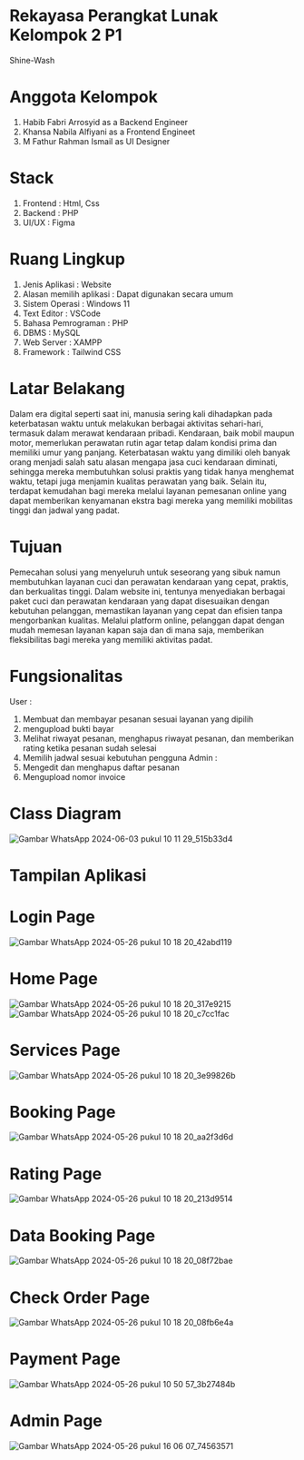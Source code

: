 # Rekayasa Perangkat Lunak Kelompok 2 P1
Shine-Wash
# Anggota Kelompok

1. Habib Fabri Arrosyid as a Backend Engineer
2. Khansa Nabila Alfiyani as a Frontend Engineet
3. M Fathur Rahman Ismail as UI Designer

# Stack
1. Frontend   : Html, Css
2. Backend    : PHP
3. UI/UX      : Figma

# Ruang Lingkup
1. Jenis Aplikasi                : Website
2. Alasan memilih aplikasi       : Dapat digunakan secara umum
3. Sistem Operasi                : Windows 11
4. Text Editor                   : VSCode
5. Bahasa Pemrograman            : PHP
6. DBMS                          : MySQL
7. Web Server                    : XAMPP
8. Framework                     : Tailwind CSS

# Latar Belakang
Dalam era digital seperti saat ini, manusia sering kali dihadapkan pada keterbatasan waktu untuk melakukan berbagai aktivitas sehari-hari, termasuk dalam merawat kendaraan pribadi. Kendaraan, baik mobil maupun motor, memerlukan perawatan rutin agar tetap dalam kondisi prima dan memiliki umur yang panjang. Keterbatasan waktu yang dimiliki oleh banyak orang menjadi salah satu alasan mengapa jasa cuci kendaraan diminati, sehingga mereka membutuhkan solusi praktis yang tidak hanya menghemat waktu, tetapi juga menjamin kualitas perawatan yang baik. Selain itu, terdapat kemudahan bagi mereka melalui layanan pemesanan online yang dapat memberikan kenyamanan ekstra bagi mereka yang memiliki mobilitas tinggi dan jadwal yang padat. 

# Tujuan
Pemecahan solusi yang menyeluruh untuk seseorang yang sibuk namun membutuhkan layanan cuci dan perawatan kendaraan yang cepat, praktis, dan berkualitas tinggi. Dalam website ini, tentunya menyediakan berbagai paket cuci dan perawatan kendaraan yang dapat disesuaikan dengan kebutuhan pelanggan, memastikan layanan yang cepat dan efisien tanpa mengorbankan kualitas. Melalui platform online, pelanggan dapat dengan mudah memesan layanan kapan saja dan di mana saja, memberikan fleksibilitas bagi mereka yang memiliki aktivitas padat.

# Fungsionalitas
User :
1. Membuat dan membayar pesanan sesuai layanan yang dipilih
2. mengupload bukti bayar
3. Melihat riwayat pesanan, menghapus riwayat pesanan, dan memberikan rating ketika pesanan sudah selesai
4. Memilih jadwal sesuai kebutuhan pengguna
Admin :
1. Mengedit dan menghapus daftar pesanan
2. Mengupload nomor invoice

# Class Diagram
![Gambar WhatsApp 2024-06-03 pukul 10 11 29_515b33d4](https://github.com/habibarrsyd/projekakhirrpl/assets/142414592/4334fed1-92bd-4780-b786-3bf19904dafb)

# Tampilan Aplikasi
# Login Page
![Gambar WhatsApp 2024-05-26 pukul 10 18 20_42abd119](https://github.com/habibarrsyd/projekakhirrpl/assets/142414592/e14629e3-fbb3-4cb9-9901-842d3f0fe9d8)

# Home Page
![Gambar WhatsApp 2024-05-26 pukul 10 18 20_317e9215](https://github.com/habibarrsyd/projekakhirrpl/assets/142414592/a27ea320-ca6b-451a-84d6-0db6b55106d8)
![Gambar WhatsApp 2024-05-26 pukul 10 18 20_c7cc1fac](https://github.com/habibarrsyd/projekakhirrpl/assets/142414592/ef8cf6fb-a989-4d3e-9f29-c057ed301002)

# Services Page
![Gambar WhatsApp 2024-05-26 pukul 10 18 20_3e99826b](https://github.com/habibarrsyd/projekakhirrpl/assets/142414592/0e2b0344-6364-44b8-a00d-b5ccc1e286bf)

# Booking Page
![Gambar WhatsApp 2024-05-26 pukul 10 18 20_aa2f3d6d](https://github.com/habibarrsyd/projekakhirrpl/assets/142414592/3c13d226-5769-4652-b954-9bd01ccb4bda)

# Rating Page
![Gambar WhatsApp 2024-05-26 pukul 10 18 20_213d9514](https://github.com/habibarrsyd/projekakhirrpl/assets/142414592/810b30b2-7fd6-4cc4-a22f-51af3040cd8c)

# Data Booking Page
![Gambar WhatsApp 2024-05-26 pukul 10 18 20_08f72bae](https://github.com/habibarrsyd/projekakhirrpl/assets/142414592/aa3e9d02-41ca-4b65-9ab6-88f478dd54c5)

# Check Order Page
![Gambar WhatsApp 2024-05-26 pukul 10 18 20_08fb6e4a](https://github.com/habibarrsyd/projekakhirrpl/assets/142414592/2bc915ff-c8dd-4a21-b201-cfd184523250)

# Payment Page
![Gambar WhatsApp 2024-05-26 pukul 10 50 57_3b27484b](https://github.com/habibarrsyd/projekakhirrpl/assets/142414592/2c51cef9-2a7a-40fe-9bff-28dbcd03b427)

# Admin Page
![Gambar WhatsApp 2024-05-26 pukul 16 06 07_74563571](https://github.com/habibarrsyd/projekakhirrpl/assets/142414592/b747be90-7363-456f-abde-fb1caedaac35)





   


